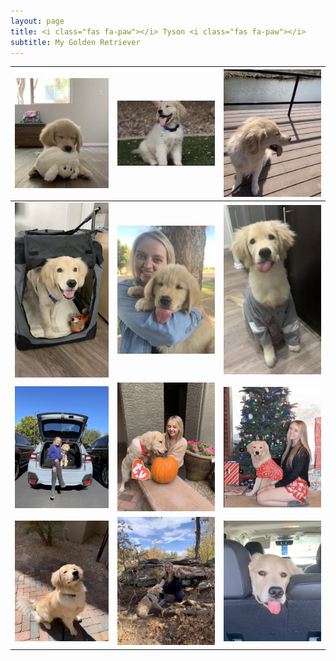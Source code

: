 ```yaml
---
layout: page
title: <i class="fas fa-paw"></i> Tyson <i class="fas fa-paw"></i>
subtitle: My Golden Retriever
---
```





![Kirsten](assets/img/Tyson2.jpg) | ![Kirsten](assets/img/Tyson3.jpg) | ![Kirsten](assets/img/Tyson11.jpg)
------------ | ------------- | ------------- 
![Kirsten](assets/img/Tyson5.jpg) | ![Kirsten](assets/img/Tyson1.jpg) | ![Kirsten](assets/img/Tyson4.jpg)
![Kirsten](assets/img/Tyson8.jpg) | ![Kirsten](assets/img/Tyson7.jpg) | ![Kirsten](assets/img/Tyson9.jpg)
![Kirsten](assets/img/Tyson10.jpg) | ![Kirsten](assets/img/Tyson6.jpg) | ![Kirsten](assets/img/Tyson12.jpg)









